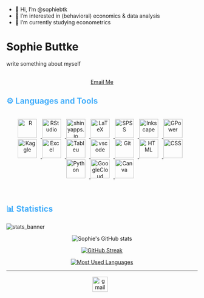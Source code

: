 - 👋 Hi, I’m @sophiebtk
- 👀 I’m interested in (behavioral) economics & data analysis
- 🌱 I’m currently studying econometrics


<!-- Begin First Section: About Me-->
<h1> Sophie Buttke</h1>
<!-- Add a Gif-->

<p align: "center">
    write something about myself

<br>
<br>
<div align="center">


[Email Me](mailto:sophie.buttke@gmail.com)
</div>
</p>

<!-- End First Section-->


<!-- Languages and Tools -->

<h2 style="color: #44AEFB">⚙️ Languages and Tools</h2>
<br>   
<!-- Icons Resources -->
<!-- https://devicon.dev/ -->
<!-- https://cdn.jsdelivr.net/npm/simple-icons@v3/icons/ -->
<div align="center">

  <a href="https://www.r-project.org/" target="_blank" rel="noreferrer">
      <img  alt="R" height="50px" style="padding-right:10px;" src="https://www.r-project.org/logo/Rlogo.svg"/>
  </a>
  <a href="https://posit.co/#" target="_blank" rel="noreferrer">
      <img  alt="RStudio" height="50px" style="padding-right:10px;" src="https://cdn.jsdelivr.net/npm/simple-icons@3.13.0/icons/rstudio.svg"/>
  </a>  
  <a href="https://www.shinyapps.io/?_ga=2.244344961.50425995.1661107892-1778775437.1649874474" target="_blank" rel="noreferrer">
      <img  alt="shinyapps.io" height="50px" style="padding-right:10px;" src="https://posit.co/wp-content/uploads/2022/10/Posit-logo-h-full-color-RGB-TM.svg"/>
  </a>
  <a href="https://www.latex-project.org/" target="_blank" rel="noreferrer">
      <img  alt="LaTeX" height="50px" style="padding-right:10px;" src="https://cdn.jsdelivr.net/gh/devicons/devicon/icons/latex/latex-original.svg"/>
  </a>
  <a href="https://www.ibm.com/spss" target="_blank" rel="noreferrer">
      <img  alt="SPSS" height="50px" style="padding-right:10px;" src="https://logodix.com/logo/1598584.png"/>
  </a>
  <a href="https://inkscape.org/" target="_blank" rel="noreferrer">
      <img  alt="Inkscape" height="50px" style="padding-right:10px;" src="https://inkscape.org/gallery/item/10251/inkscape.svg"/>
  </a>
  <a href="https://www.psychologie.hhu.de/arbeitsgruppen/allgemeine-psychologie-und-arbeitspsychologie/gpower" target="_blank" rel="noreferrer">
      <img  alt="GPower" height="50px" style="padding-right:10px;" src="https://www.psychologie.hhu.de/fileadmin/_processed_/f/d/csm_GPowerIcon_b6bfb17f0c.png"/>
  </a>
  <a href="https://www.kaggle.com/sophiebuttke" target="_blank" rel="noreferrer">
      <img  alt="Kaggle" height="50px" style="padding-right:10px;" src="https://storage.googleapis.com/kaggle-competitions/kaggle/3136/media/kaggle-transparent.svg"/>
  </a>
  <a href="https://www.microsoft.com/en-us/microsoft-365/excel" target="_blank" rel="noreferrer">
      <img  alt="Excel" height="50px" style="padding-right:10px;" src="https://cdn.icon-icons.com/icons2/2397/PNG/512/microsoft_office_excel_logo_icon_145720.png"/>
  </a>
  <a href="https://www.tableau.com/" target="_blank" rel="noreferrer">
      <img  alt="Tableu" height="50px" style="padding-right:10px;" src="https://www.tableau.com/sites/default/files/2022-04/TableauLogo_RGB.png"/>
  </a>
  <a href="https://code.visualstudio.com/" target="_blank" rel="noreferrer">
      <img  alt="vscode" height="50px" style="padding-right:10px;"src="https://cdn.jsdelivr.net/gh/devicons/devicon/icons/vscode/vscode-original.svg"/>
  </a>
  <a href="https://git-scm.com/" target="_blank" rel="noreferrer">
      <img  alt="Git" height="50px" style="padding-right:10px;" src="https://cdn.jsdelivr.net/gh/devicons/devicon/icons/git/git-original.svg"/>
  </a>
  <a href="https://developer.mozilla.org/en-US/docs/Web/HTML" target="_blank" rel="noreferrer">
      <img  alt="HTML" height="50px" style="padding-right:10px;" src="https://cdn.jsdelivr.net/gh/devicons/devicon/icons/html5/html5-original.svg"/>
  </a>
  <a href="https://developer.mozilla.org/en-US/docs/Web/CSS" target="_blank" rel="noreferrer">
      <img  alt="CSS" height="50px" style="padding-right:10px;" src="https://cdn.jsdelivr.net/gh/devicons/devicon/icons/css3/css3-original.svg"/>
  </a> 
  <a href="https://www.python.org/" target="_blank" rel="noreferrer">
      <img  alt="Python" height="50px" style="padding-right:10px;" src="https://cdn.jsdelivr.net/gh/devicons/devicon/icons/python/python-original.svg"/>
  </a>
  <a href="https://cloud.google.com/" target="_blank" rel="noreferrer">
      <img  alt="GoogleCloud" height="50px" style="padding-right:10px;" src="https://cdn.jsdelivr.net/gh/devicons/devicon/icons/googlecloud/googlecloud-original.svg"/> 
  </a>
  <a href="https://www.canva.com/" target="_blank" rel="noreferrer">
      <img  alt="Canva" height="50px" style="padding-right:10px;" src="https://cdn.jsdelivr.net/gh/devicons/devicon/icons/canva/canva-original.svg"/> 
  </a>
</div>
<br>
<br>


<!-- Statistics -->

<h2 style="color: #44AEFB">📊 Statistics</h2>

![stats_banner]()

<!-- Begin Stats Cards -->
<!-- Resources:  -->
<!-- Github & Languages Stats: https://github.com/sophiebtk/github-readme-stats --> 
<!-- Streak Stats: https://github.com/denvercoder1/github-readme-streak-stats -->
<!-- Change the value after ?username= to your GitHub username. -->
<div class="stats" align="center">

![Sophie's GitHub stats](https://github-readme-stats.vercel.app/api?username=sophiebtk&show_icons=true&theme=vue)

[![GitHub Streak](https://streak-stats.demolab.com?user=sophiebtk&theme=radical&mode=weekly)](https://git.io/streak-stats)

[![Most Used Languages](https://github-readme-stats.vercel.app/api/top-langs/?username=sophiebtk&theme=radical)](https://github.com/sophiebtk/github-readme-stats)
</div>
<!--  End Stats Cards -->

---
<!-- Begin Footer -->
<!-- Icons Resources -->
<!-- https://devicon.dev/ -->
<div class="footer" align="center" style="margin:15px;">
    <a href="mailto:sophie.buttke@gmail.com" target="_blank">
        <img style="margin:0 10px 10px 0;" src="https://user-images.githubusercontent.com/78341798/194531383-ddb2b774-5bb9-491c-b601-4a4a7d9792fb.svg" alt="gmail" width="40px"/>
    </a>
</div>
<!-- End Footer -->


<!---
sophiebtk/sophiebtk is a ✨ special ✨ repository because its `README.md` (this file) appears on your GitHub profile.
You can click the Preview link to take a look at your changes.
--->
